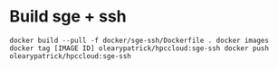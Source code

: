 # Build sge + ssh

``
docker build --pull -f docker/sge-ssh/Dockerfile .
docker images
docker tag [IMAGE ID] olearypatrick/hpccloud:sge-ssh
docker push olearypatrick/hpccloud:sge-ssh
``
